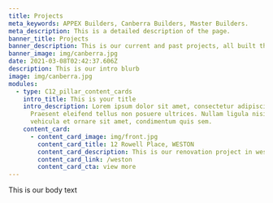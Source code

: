 ```yaml
---
title: Projects
meta_keywords: APPEX Builders, Canberra Builders, Master Builders.
meta_description: This is a detailed description of the page.
banner_title: Projects
banner_description: This is our current and past projects, all built through Appex Building.
banner_image: img/canberra.jpg
date: 2021-03-08T02:42:37.606Z
description: This is our intro blurb
image: img/canberra.jpg
modules:
  - type: C12_pillar_content_cards
    intro_title: This is your title
    intro_description: Lorem ipsum dolor sit amet, consectetur adipiscing elit.
      Praesent eleifend tellus non posuere ultrices. Nullam ligula nisi,
      vehicula et ornare sit amet, condimentum quis sem.
    content_card:
      - content_card_image: img/front.jpg
        content_card_title: 12 Rowell Place, WESTON
        content_card_description: This is our renovation project in weston, canberra.
        content_card_link: /weston
        content_card_cta: view more
---
```

This is our body text